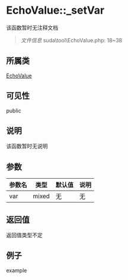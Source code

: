 # EchoValue::_setVar

该函数暂时无注释文档

> *文件信息* suda\tool\EchoValue.php: 18~38

## 所属类 

[EchoValue](../EchoValue.md)

## 可见性

 public 

## 说明

该函数暂时无说明


## 参数


| 参数名 | 类型 | 默认值 | 说明 |
|--------|-----|-------|-------|
| var |  mixed | 无 | 无 |



## 返回值

返回值类型不定


## 例子

example